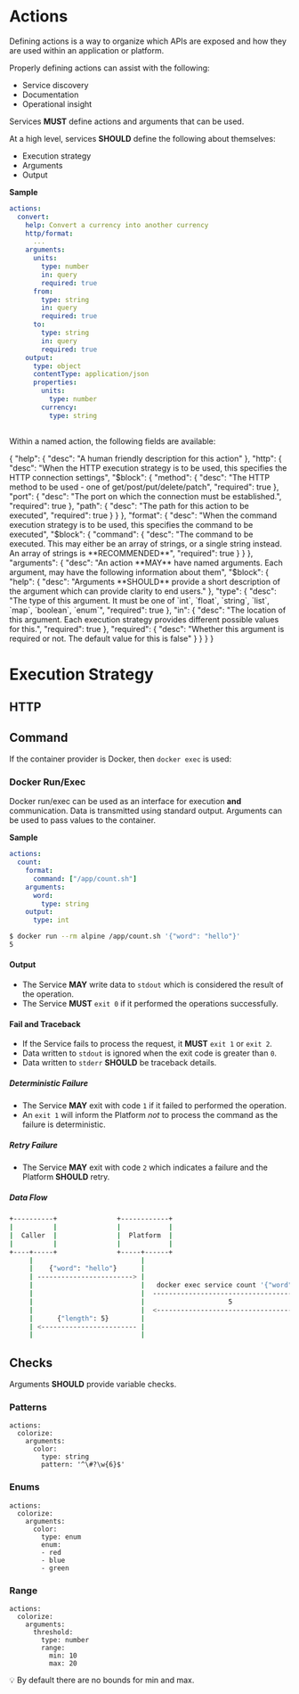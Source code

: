 # Actions
Defining actions is a way to organize which APIs are exposed 
and how they are used within an application or platform.

Properly defining actions can assist with the following:
  - Service discovery
  - Documentation
  - Operational insight

Services **MUST** define actions and arguments that can be used.

At a high level, services **SHOULD** define the following about themselves:

- Execution strategy
- Arguments
- Output 


**Sample**

```yaml {4-5}
actions:
  convert:
    help: Convert a currency into another currency
    http/format:
      ...
    arguments:
      units:
        type: number
        in: query
        required: true
      from:
        type: string
        in: query
        required: true
      to:
        type: string
        in: query
        required: true
    output:
      type: object
      contentType: application/json
      properties:
        units:
          type: number
        currency:
          type: string
    
```
Within a named action, the following fields are available:

<json-table>
<p>
{
    "help": {
        "desc": "A human friendly description for this action"    
    }, 
    "http": {
        "desc": "When the HTTP execution strategy is to be used, this specifies the HTTP connection settings",
        "$block": {
            "method": {                                                          
                "desc": "The HTTP method to be used - one of get/post/put/delete/patch",
                "required": true
            },
            "port": {                                                          
                "desc": "The port on which the connection must be established.",
                "required": true
            },
            "path": {                                                          
                "desc": "The path for this action to be executed",
                "required": true
            }
        }    
    },
    "format": {
        "desc": "When the command execution strategy is to be used, this specifies the command to be executed",
        "$block": {
            "command": {                                                          
                "desc": "The command to be executed. This may either be an array of strings, or a single string instead. An array of strings is **RECOMMENDED**",
                "required": true
            }
        }        
    },
    "arguments": {
        "desc": "An action **MAY** have named arguments. Each argument, may have the following information about them",
        "$block": {
            "help": {
                "desc": "Arguments **SHOULD** provide a short description of the argument which can provide clarity to end users."
            },
            "type": {
                "desc": "The type of this argument. It must be one of `int`, `float`, `string`, `list`, `map`, `boolean`, `enum`",
                "required": true
            },
            "in": {
                "desc": "The location of this argument. Each execution strategy provides different possible values for this.",
                "required": true
            },
            "required": {
                "desc": "Whether this argument is required or not. The default value for this is false"
            } 
        }
    }
}
</p>
</json-table>

# Execution Strategy
## HTTP

## Command
If the container provider is Docker, then `docker exec` is used:

### Docker Run/Exec
Docker run/exec can be used as an interface for execution **and** communication.
Data is transmitted using standard output. Arguments can be used to pass values to the container.

**Sample**

```yaml
actions:
  count:
    format:
      command: ["/app/count.sh"]
    arguments:
      word:
        type: string
    output:
      type: int
```


```sh
$ docker run --rm alpine /app/count.sh '{"word": "hello"}'
5
```

#### Output
- The Service **MAY** write data to `stdout` which is considered the result of the operation.
- The Service **MUST** `exit 0` if it performed the operations successfully.

#### Fail and Traceback
- If the Service fails to process the request, it **MUST** `exit 1` or `exit 2`.
- Data written to `stdout` is ignored when the exit code is greater than `0`.
- Data written to `stderr` **SHOULD** be traceback details.

##### Deterministic Failure
- The Service **MAY** exit with code `1` if it failed to performed the operation.
- An `exit 1` will inform the Platform *not* to process the command as the failure is deterministic.

##### Retry Failure
- The Service **MAY** exit with code `2` which indicates a failure and the Platform **SHOULD** retry.


##### Data Flow

```sh
+----------+               +------------+                                +----------------------+
|          |               |            |                                |                      |
|  Caller  |               |  Platform  |                                |  Interface via Exec  |
|          |               |            |                                |                      |
+----+-----+               +-----+------+                                +----------+-----------+
     |                           |                                                  |
     |    {"word": "hello"}      |                                                  |
     | ------------------------> |                                                  |
     |                           |   docker exec service count '{"word":"hello"}'   |
     |                           |  --------------------------------------------->  |
     |                           |                     5                            |
     |                           |  <---------------------------------------------  |
     |      {"length": 5}        |                                                  |
     | <------------------------ |                                                  |
     |                           |                                                  |
```

## Checks

Arguments **SHOULD** provide variable checks.

### Patterns

```yaml{6}
actions:
  colorize:
    arguments:
      color:
        type: string
        pattern: '^\#?\w{6}$'
```

### Enums

```yaml{6-9}
actions:
  colorize:
    arguments:
      color:
        type: enum
        enum:
        - red
        - blue
        - green
```

### Range

```yaml{6,7,8}
actions:
  colorize:
    arguments:
      threshold:
        type: number
        range:
          min: 10
          max: 20
```

:bulb: By default there are no bounds for min and max.